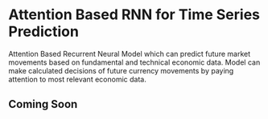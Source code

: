 # Attention Based RNN for Time Series Prediction
Attention Based Recurrent Neural Model which can predict future market movements based on fundamental and technical economic data. Model can make calculated decisions of future currency movements by paying attention to most relevant economic data.
## Coming Soon
